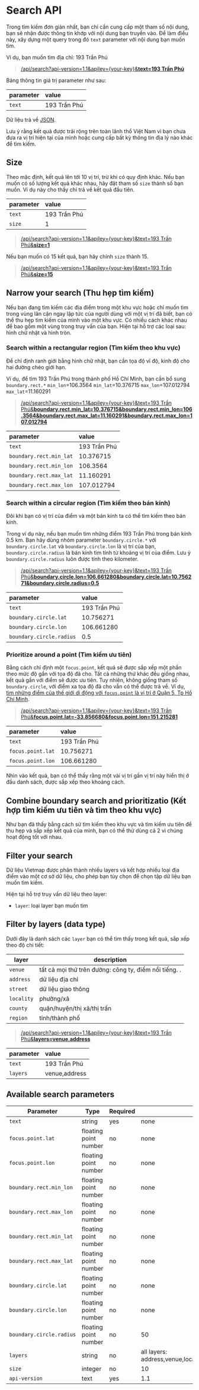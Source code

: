 # Search API

Trong tìm kiếm đơn giản nhất, bạn chỉ cần cung cấp một tham số nội dung, bạn sẽ nhận được thông tin khớp với nội dung bạn truyền vào. Để làm điều này, xây dựng một query trong đó `text` parameter với nội dung bạn muốn tìm.

Ví dụ, bạn muốn tìm địa chỉ: 193 Trần Phú

> [/api/search?api-version=1.1&apiley={your-key}&__text=193 Trần Phú__](https://maps.vietmap.vn/api/search?text=193%20tr%E1%BA%A7n%20ph%C3%BA)

Bảng thông tin giá trị parameter như sau:

| parameter | value |
| :--- | :--- |
| `text` | 193 Trần Phú |

Dữ liệu trả về [JSON](/response.md).


Lưu ý rằng kết quả được trải rộng trên toàn lãnh thổ Việt Nam vì bạn chưa đưa ra vị trí hiện tại của mình hoặc cung cấp bất kỳ thông tin địa lý nào khác để tìm kiếm.

## Size

Theo mặc định, kết quả lên tới 10 vị trí, trừ khi có quy định khác. Nếu bạn muốn có số lượng kết quả khác nhau, hãy đặt tham số `size` thành số bạn muốn. Ví dụ này cho thấy chỉ trả về kết quả đầu tiên.

| parameter | value |
| :--- | :--- |
| `text` | 193 Trần Phú |
| `size` | 1 |

> [/api/search?api-version=1.1&apiley={your-key}&text=193 Trần Phú&__size=1__](https://maps.vietmap.vn/api/search?text=193%20tr%E1%BA%A7n%20ph%C3%BA&size=1&apikey=)

Nếu bạn muốn có 15 kết quả, bạn hãy chỉnh `size` thành 15.

> [/api/search?api-version=1.1&apiley={your-key}&text=193 Trần Phú&__size=15__](https://maps.vietmap.vn/api/search?text=193%20tr%E1%BA%A7n%20ph%C3%BA&size=15&apikey=)

## Narrow your search (Thu hẹp tìm kiếm)

Nếu bạn đang tìm kiếm các địa điểm trong một khu vực hoặc chỉ muốn tìm trong vùng lân cận ngay lập tức của người dùng với một vị trí đã biết, bạn có thể thu hẹp tìm kiếm của mình vào một khu vực. Có nhiều cách khác nhau để bao gồm một vùng trong truy vấn của bạn. Hiện tại hỗ trợ các loại sau: hình chữ nhật và hình tròn.

### Search within a rectangular region (Tìm kiếm theo khu vực)

Để chỉ định ranh giới bằng hình chữ nhật, bạn cần tọa độ vĩ độ, kinh độ cho hai đường chéo giới hạn.

Ví dụ, để tìm 193 Trần Phú trong thành phố Hồ Chí Minh, bạn cần bổ sung  `boundary.rect.*` `min_lon`=106.3564 `min_lat`=10.376715 `max_lon`=107.012794 `max_lat`=11.160291


> [/api/search?api-version=1.1&apiley={your-key}&text=193 Trần Phú&__boundary.rect.min_lat=10.376715&boundary.rect.min_lon=106.3564&boundary.rect.max_lat=11.160291&boundary.rect.max_lon=107.012794__](https://maps.vietmap.vn/api/search?boundary.rect.min_lat=10.376715&boundary.rect.min_lon=106.3564&boundary.rect.max_lat=11.160291&boundary.rect.max_lon=107.012794&text=193%20Tr%E1%BA%A7n%20Ph%C3%BA&api-version=1.1)

| parameter | value |
| :--- | :--- |
| `text` | 193 Trần Phú |
| `boundary.rect.min_lat` | 10.376715 |
| `boundary.rect.min_lon` | 106.3564 |
| `boundary.rect.max_lat` | 11.160291 |
| `boundary.rect.max_lon` | 107.012794 |


### Search within a circular region (Tìm kiếm theo bán kính)

Đôi khi bạn có vị trí của điểm và một bán kính ta có thể tìm kiếm theo bán kính.

Trong ví dụ này, nếu bạn muốn tìm những điểm 193 Trần Phú trong bán kính 0.5 km. Bạn hãy dùng nhóm parameter `boundary.circle.*` với `boundary.circle.lat` và `boundary.circle.lon` là vị trí của bạn, `boundary.circle.radius` là bán kính tìm tính từ khoảng vị trí của điểm. Lưu ý `boundary.circle.radius` luôn được tính theo kilometer.

> [/api/search?api-version=1.1&apiley={your-key}&text=193 Trần Phú&__boundary.circle.lon=106.661280&boundary.circle.lat=10.756271&boundary.circle.radius=0.5__](https://maps.vietmap.vn/api/search%3Fboundary.circle.lon=10.756271&boundary.circle.lat=10.756271&boundary.circle.radius=0.5&text=193%20tr%E1%BA%A7n%20ph%C3%BA&api-version=1.1)

| parameter | value |
| :--- | :--- |
| `text` | 193 Trần Phú |
| `boundary.circle.lat` | 10.756271 |
| `boundary.circle.lon` | 106.661280 |
| `boundary.circle.radius` | 0.5 |

### Prioritize around a point (Tìm kiếm ưu tiên)

Bằng cách chỉ định một `focus.point`, kết quả sẽ được sắp xếp một phần theo mức độ gần với tọa độ đã cho. Tất cả những thứ khác đều giống nhau, kết quả gần với điểm sẽ được ưu tiên. Tuy nhiên, không giống tham số
 `boundary.circle`, với điểm xa tọa độ đã cho vẫn có thể được trả về. Ví dụ, [tìm những điểm của thế giới di động với `focus.point` là vị trí ở Quận 5, Tp Hồ Chí Minh](https://maps.vietmap.vn/api/autocomplete?focus.point.lat=10.756271&focus.point.lon=106.661280&text=the%20gioi%20di%20dong&api-version=1.1).


> [/api/search?api-version=1.1&apiley={your-key}&text=193 Trần Phú&__focus.point.lat=-33.856680&focus.point.lon=151.215281__](https://maps.vietmap.vn/api/search?focus.point.lat=10.756271&focus.point.lon=106.661280&text=the%20gioi%20di%20dong&api-version=1.1)

| parameter | value |
| :--- | :--- |
| `text` | 193 Trần Phú |
| `focus.point.lat` | 10.756271 |
| `focus.point.lon` | 106.661280 |

Nhìn vào kết quả, bạn có thể thấy rằng một vài vị trí gần vị trí này hiển thị ở đầu danh sách, được sắp xếp theo khoảng cách.

## Combine boundary search and prioritizatio (Kết hợp tìm kiếm ưu tiên và tìm theo khu vực)

Như bạn đã thấy bằng cách sử tìm kiếm theo khu vực và tìm kiếm ưu tiên để thu hẹp và sắp xếp kết quả của mình, bạn có thể thử dùng cả 2 vì chúng hoạt động tốt với nhau.

## Filter your search

Dữ liệu Vietmap được phân thành nhiều layers và kết hợp nhiều loại địa điểm vào một cơ sở dữ liệu, cho phép bạn tùy chọn để chọn tập dữ liệu bạn muốn tìm kiếm.

Hiện tại hỗ trợ truy vấn dữ liệu theo layer:

* `layer`: loại layer bạn muốn tìm


## Filter by layers (data type)

Dưới đây là danh sách các `layer` bạn có thể tìm thấy trong kết quả, sắp xếp theo độ chi tiết:

|layer|description|
|----|----|
|`venue`|tất cả mọi thứ trên đường: công ty, điểm nổi tiếng. .|
|`address`|dữ liệu địa chỉ|
|`street`|dữ liệu giao thông|
|`locality`|phường/xã|
|`county`|quận/huyện/thị xã/thị trấn|
|`region`|tỉnh/thành phố|

> [/api/search?api-version=1.1&apiley={your-key}&text=193 Trần Phú&__layers=venue,address__](https://maps.vietmap.vn/api/search?text=the%20gioi%20di%20dong&api-version=1.1&layers=venue,address)

| parameter | value |
| :--- | :--- |
| `text` | 193 Trần Phú |
| `layers` | venue,address |

## Available search parameters

| Parameter | Type | Required | Default | Example |
| --- | --- | --- | --- | --- |
| `text` | string | yes | none | `Trần Phú` |
| `focus.point.lat` | floating point number | no | none | `10.756271` |
| `focus.point.lon` | floating point number | no | none | `106.661280` |
| `boundary.rect.min_lon` | floating point number | no | none | `106.3564` |
| `boundary.rect.max_lon` | floating point number | no | none | `107.012794` |
| `boundary.rect.min_lat` | floating point number | no | none | `11.160291` |
| `boundary.rect.max_lat` | floating point number | no | none | `10.376715` |
| `boundary.circle.lat` | floating point number | no | none | `10.756271` |
| `boundary.circle.lon` | floating point number | no | none | `106.661280` |
| `boundary.circle.radius` | floating point number | no | 50 | `35` |
| `layers` | string | no | all layers: address,venue,locality,county,region,country | address,venue |
| `size` | integer | no | 10 | 20 |
| `api-version` | text | yes | 1.1 | 1.1 |
